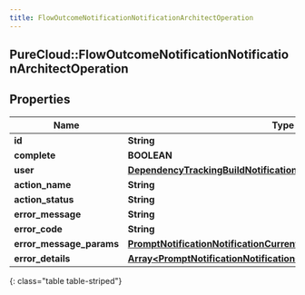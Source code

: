 ```yaml
---
title: FlowOutcomeNotificationNotificationArchitectOperation
---
```

## PureCloud::FlowOutcomeNotificationNotificationArchitectOperation

## Properties

|Name | Type | Description | Notes|
|------------ | ------------- | ------------- | -------------|
| **id** | **String** |  | [optional] |
| **complete** | **BOOLEAN** |  | [optional] |
| **user** | [**DependencyTrackingBuildNotificationNotificationUser**](DependencyTrackingBuildNotificationNotificationUser.html) |  | [optional] |
| **action_name** | **String** |  | [optional] |
| **action_status** | **String** |  | [optional] |
| **error_message** | **String** |  | [optional] |
| **error_code** | **String** |  | [optional] |
| **error_message_params** | [**PromptNotificationNotificationCurrentOperationErrorMessageParams**](PromptNotificationNotificationCurrentOperationErrorMessageParams.html) |  | [optional] |
| **error_details** | [**Array&lt;PromptNotificationNotificationCurrentOperationErrorDetails&gt;**](PromptNotificationNotificationCurrentOperationErrorDetails.html) |  | [optional] |
{: class="table table-striped"}


